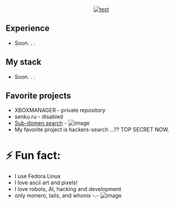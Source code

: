 <div align="center">
  
  [![test](https://readme-typing-svg.herokuapp.com/?font=Josefin+Sans&weight=700&size=96&duration=4000&pause=1010&center=true&random=false&width=1500&height=220&lines=Python+developer+from+Donbass)](https://git.io/typing-svg)
</div>

## Experience
 - Soon. . .

## My stack
 - Soon. . .
   
## Favorite projects
 - XBOXMANAGER - private repository
 - senku.ru - disabled
 - [Sub-domen search](https://github.com/cryptoproxy/prototype_crawler) - ![image](https://github.com/cryptoproxy/cryptoproxy/assets/143442849/c6258997-0b37-470e-a7e7-b390692d2afa)
 - My favorite project is hackers-search ...?? TOP SECRET NOW.

# ⚡ Fun fact: 
 - I use Fedora Linux
 - I love ascii art and pixels!
 - I love robots, AI, hacking and development
 - only monero, tails, and whonix -.-
![image](https://github.com/cryptoproxy/cryptoproxy/assets/143442849/62094955-2942-43b0-b1cd-4a467d2999e5)



  

<!--
**cryptoproxy/cryptoproxy** is a ✨ _special_ ✨ repository because its `README.md` (this file) appears on your GitHub profile.

Here are some ideas to get you started:

- 🔭 I’m currently working on ...
- 🌱 I’m currently learning ...
- 👯 I’m looking to collaborate on ...
- 🤔 I’m looking for help with ...
- 💬 Ask me about ...
- 📫 How to reach me: ...
- 😄 Pronouns: ...
-->
